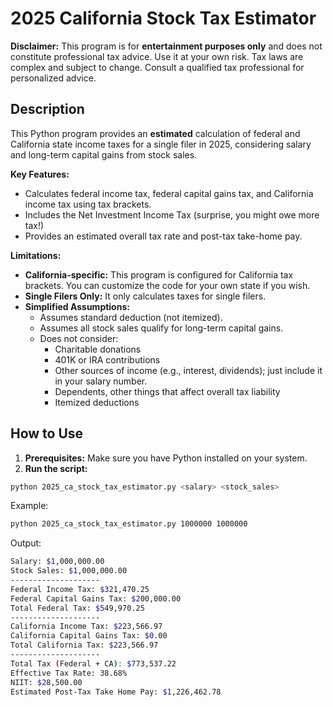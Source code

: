 # 2025 California Stock Tax Estimator

**Disclaimer:** This program is for **entertainment purposes only** and does not constitute professional tax advice. Use it at your own risk. Tax laws are complex and subject to change. Consult a qualified tax professional for personalized advice.

## Description

This Python program provides an **estimated** calculation of federal and California state income taxes for a single filer in 2025, considering salary and long-term capital gains from stock sales.

**Key Features:**

* Calculates federal income tax, federal capital gains tax, and California income tax using tax brackets.
* Includes the Net Investment Income Tax (surprise, you might owe more tax!)
* Provides an estimated overall tax rate and post-tax take-home pay.

**Limitations:**

* **California-specific:** This program is configured for California tax brackets. You can customize the code for your own state if you wish.
* **Single Filers Only:** It only calculates taxes for single filers.
* **Simplified Assumptions:**
    * Assumes standard deduction (not itemized).
    * Assumes all stock sales qualify for long-term capital gains.
    * Does not consider:
        * Charitable donations
        * 401K or IRA contributions
        * Other sources of income (e.g., interest, dividends); just include it in your salary number.
        * Dependents, other things that affect overall tax liability
        * Itemized deductions

## How to Use

1. **Prerequisites:** Make sure you have Python installed on your system.
2. **Run the script:**

  ```bash
  python 2025_ca_stock_tax_estimator.py <salary> <stock_sales>
  ```
  Example: 
  ```bash
  python 2025_ca_stock_tax_estimator.py 1000000 1000000
  ```
  Output: 
  ```bash
  Salary: $1,000,000.00
  Stock Sales: $1,000,000.00
  --------------------
  Federal Income Tax: $321,470.25
  Federal Capital Gains Tax: $200,000.00
  Total Federal Tax: $549,970.25
  --------------------
  California Income Tax: $223,566.97
  California Capital Gains Tax: $0.00
  Total California Tax: $223,566.97
  --------------------
  Total Tax (Federal + CA): $773,537.22
  Effective Tax Rate: 38.68%
  NIIT: $28,500.00
  Estimated Post-Tax Take Home Pay: $1,226,462.78
